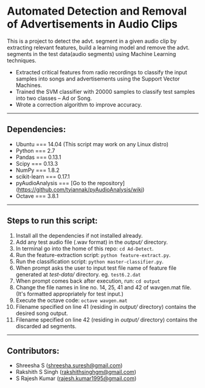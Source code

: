 # Automated Detection and Removal of Advertisements in Audio Clips
This is a project to detect the advt. segment in a given audio clip by extracting relevant features, build a learning model and remove the advt. segments in the test data(audio segments) using Machine Learning techniques.
* Extracted critical features from radio recordings to classify the input samples into
songs and advertisements using the Support Vector Machines.
* Trained the SVM classifier with 20000 samples to classify test samples into two
classes – Ad or Song. 
* Wrote a correction algorithm to improve accuracy.

___
## Dependencies:
* Ubuntu === 14.04 (This script may work on any Linux distro)
* Python === 2.7 
* Pandas === 0.13.1
* Scipy === 0.13.3
* NumPy === 1.8.2
* scikit-learn === 0.17.1
* pyAudioAnalysis === [Go to the repository] (https://github.com/tyiannak/pyAudioAnalysis/wiki)
* Octave === 3.8.1

___
## Steps to run this script:
1. Install all the dependencies if not installed already.
2. Add any test audio file (.wav format) in the _output/_ directory.
3. In terminal go into the home of this repo: `cd Ad-Detect`.
4. Run the feature-extraction script: `python feature-extract.py`.
5. Run the classification script: `python master-classifier.py`.
6. When prompt asks the user to input test file name of feature file generated at _test-data/_ directory. eg. `test6.2.dat`
7. When prompt comes back after execution, run: `cd output`
8. Change the file names in line no. 14, 25, 41 and 42 of wavgen.mat file. (It's formatted appropriately for test input.)
9. Execute the octave code: `octave wavgen.mat`
10. Filename specified on line 41 (residing in _output/_ directory) contains the desired song output.
11. Filename specified on line 42 (residing in _output/_ directory) contains the discarded ad segments.

___
## Contributors:
* Shreesha S (shreesha.suresh@gmail.com)
* Rakshith S Singh (rakshithsinghgm@gmail.com)
* S Rajesh Kumar (rajesh.kumar1995@gmail.com)

